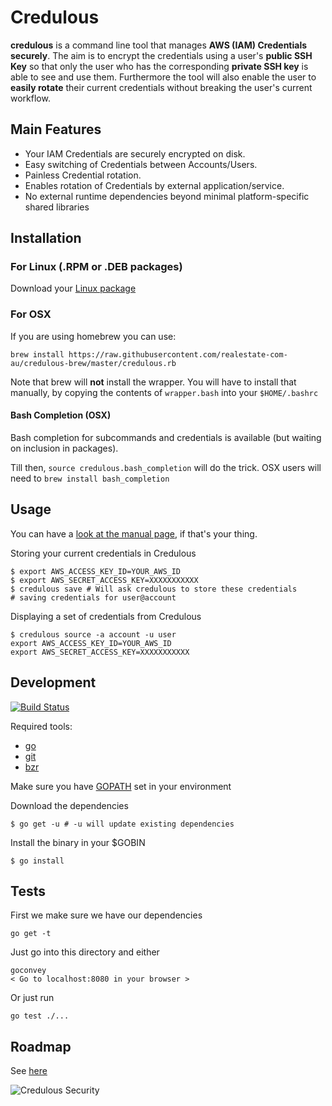 # Credulous

**credulous** is a command line tool that manages **AWS (IAM) Credentials securely**. The aim is
to encrypt the credentials using a user's **public SSH Key** so that only the user who has the
corresponding **private SSH key** is able to see and use them. Furthermore the tool will also
enable the user to **easily rotate** their current credentials without breaking the user's current
workflow.

## Main Features

* Your IAM Credentials are securely encrypted on disk.
* Easy switching of Credentials between Accounts/Users.
* Painless Credential rotation.
* Enables rotation of Credentials by external application/service.
* No external runtime dependencies beyond minimal platform-specific shared libraries

## Installation

### For Linux (.RPM or .DEB packages)

Download your [Linux package](https://github.com/realestate-com-au/credulous/releases)


### For OSX

If you are using homebrew you can use:

```
brew install https://raw.githubusercontent.com/realestate-com-au/credulous-brew/master/credulous.rb
```

Note that brew will **not** install the wrapper. You will have to install that manually, by copying
the contents of `wrapper.bash` into your `$HOME/.bashrc`

#### Bash Completion (OSX)

Bash completion for subcommands and credentials is available (but waiting on inclusion in packages).

Till then, `source credulous.bash_completion` will do the trick. OSX users will need to `brew install bash_completion`


## Usage

You can have a [look at the manual
page](https://github.com/realestate-com-au/credulous/blob/master/credulous.md), if that's your thing.

Storing your current credentials in Credulous

    $ export AWS_ACCESS_KEY_ID=YOUR_AWS_ID
    $ export AWS_SECRET_ACCESS_KEY=XXXXXXXXXXX
    $ credulous save # Will ask credulous to store these credentials
    # saving credentials for user@account

Displaying a set of credentials from Credulous

    $ credulous source -a account -u user
    export AWS_ACCESS_KEY_ID=YOUR_AWS_ID
    export AWS_SECRET_ACCESS_KEY=XXXXXXXXXXX


## Development

[![Build Status](https://travis-ci.org/realestate-com-au/credulous.svg)](https://travis-ci.org/realestate-com-au/credulous)

Required tools:
* [go](http://golang.org)
* [git](http://git-scm.com)
* [bzr](http://bazaar.canonical.com)

Make sure you have [GOPATH](http://golang.org/doc/code.html#GOPATH) set in your environment

Download the dependencies

    $ go get -u # -u will update existing dependencies

Install the binary in your $GOBIN

    $ go install

## Tests

First we make sure we have our dependencies

    go get -t

Just go into this directory and either

    goconvey
    < Go to localhost:8080 in your browser >

Or just run

    go test ./...

## Roadmap
See [here](https://github.com/realestate-com-au/credulous/wiki/Roadmap)

![Credulous Security](https://github.com/realestate-com-au/credulous/raw/master/site/credulous-security.png)
